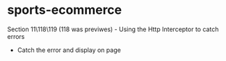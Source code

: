 # sports-ecommerce

Section 11\118\119 (118 was previwes) - Using the Http Interceptor to catch errors
- Catch the error and display on page









